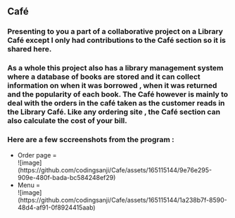 <h2>Café</h2>
<h3>Presenting to you a part of a collaborative project on a Library Café except I only had contributions to the Café section so it is shared here. </h3>
<h3>As a whole this project also has a library management system where a database of books are stored and it can collect information on when it was borrowed , when it was returned and the popularity of each book. The Café however is mainly to deal with the orders in the café taken as the customer reads in the Library Café. Like any ordering site , the Café section can also calculate the cost of your bill. </h3>
<h3> Here are a few sccreenshots from the program :</h3>
<ul>
  <li> Order page = </li>
  ![image](https://github.com/codingsanji/Cafe/assets/165115144/9e76e295-909e-480f-bada-bc584248ef29)
  <li> Menu = </li>
  ![image](https://github.com/codingsanji/Cafe/assets/165115144/1a238b7f-8590-48d4-af91-0f8924415aab)
</ul>

